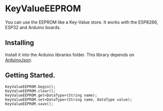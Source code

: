 # KeyValueEEPROM
You can use the EEPROM like a Key-Value store. 
It works with the ESP8266, ESP32 and Arduino boards.

## Installing
Install it into the Arduino libraries folder.
This library depends on [ArduinoJson](https://github.com/bblanchon/ArduinoJson).

## Getting Started.
```
KeyValueEEPROM.begin();
KeyValueEEPROM.clear();
KeyValueEEPROM.get<DataType>(String name);
KeyValueEEPROM.set<DataType>(String name, DataType value);
KeyValueEEPROM.save();
```
